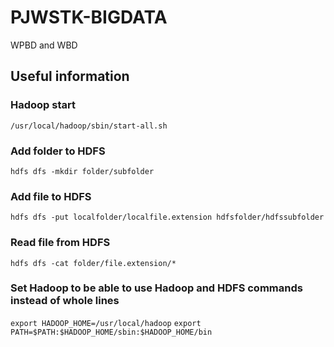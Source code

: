 # PJWSTK-BIGDATA
WPBD and WBD

## Useful information
### Hadoop start
```/usr/local/hadoop/sbin/start-all.sh```

### Add folder to HDFS
```hdfs dfs -mkdir folder/subfolder```

### Add file to HDFS
```hdfs dfs -put localfolder/localfile.extension hdfsfolder/hdfssubfolder```

### Read file from HDFS
```hdfs dfs -cat folder/file.extension/*```

### Set Hadoop to be able to use Hadoop and HDFS commands instead of whole lines
```export HADOOP_HOME=/usr/local/hadoop```
```export PATH=$PATH:$HADOOP_HOME/sbin:$HADOOP_HOME/bin```